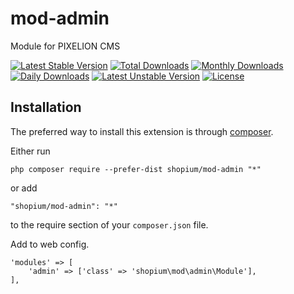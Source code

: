 mod-admin
===========
Module for PIXELION CMS

[![Latest Stable Version](https://poser.pugx.org/shopium/mod-admin/v/stable)](https://packagist.org/packages/shopium/mod-admin)
[![Total Downloads](https://poser.pugx.org/shopium/mod-admin/downloads)](https://packagist.org/packages/shopium/mod-admin)
[![Monthly Downloads](https://poser.pugx.org/shopium/mod-admin/d/monthly)](https://packagist.org/packages/shopium/mod-admin)
[![Daily Downloads](https://poser.pugx.org/shopium/mod-admin/d/daily)](https://packagist.org/packages/shopium/mod-admin)
[![Latest Unstable Version](https://poser.pugx.org/shopium/mod-admin/v/unstable)](https://packagist.org/packages/shopium/mod-admin)
[![License](https://poser.pugx.org/shopium/mod-admin/license)](https://packagist.org/packages/shopium/mod-admin)


Installation
------------

The preferred way to install this extension is through [composer](http://getcomposer.org/download/).

Either run

```
php composer require --prefer-dist shopium/mod-admin "*"
```

or add

```
"shopium/mod-admin": "*"
```

to the require section of your `composer.json` file.

Add to web config.
```
'modules' => [
    'admin' => ['class' => 'shopium\mod\admin\Module'],
],
```